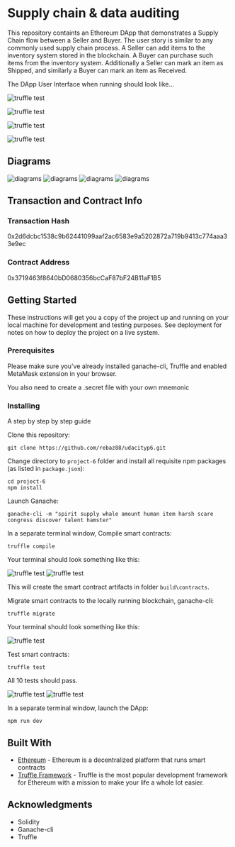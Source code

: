 # Supply chain & data auditing

This repository containts an Ethereum DApp that demonstrates a Supply Chain flow between a Seller and Buyer. The user story is similar to any commonly used supply chain process. A Seller can add items to the inventory system stored in the blockchain. A Buyer can purchase such items from the inventory system. Additionally a Seller can mark an item as Shipped, and similarly a Buyer can mark an item as Received.

The DApp User Interface when running should look like...

![truffle test](images/overview.png)

![truffle test](images/farm_details.png)

![truffle test](images/product_details.png)

![truffle test](images/events.png)


## Diagrams

![diagrams](images/diagram_activity.jpg)
![diagrams](images/diagram_sequence.jpg)
![diagrams](images/diagram_state.jpg)
![diagrams](images/diagram_class.jpg)

## Transaction and Contract Info
### Transaction Hash
0x2d6dcbc1538c9b62441099aaf2ac6583e9a5202872a719b9413c774aaa33e9ec

### Contract Address
0x3719463f8640bD0680356bcCaF87bF24B11aF1B5

## Getting Started

These instructions will get you a copy of the project up and running on your local machine for development and testing purposes. See deployment for notes on how to deploy the project on a live system.

### Prerequisites

Please make sure you've already installed ganache-cli, Truffle and enabled MetaMask extension in your browser.

You also need to create a .secret file with your own mnemonic

### Installing

A step by step by step guide

Clone this repository:

```
git clone https://github.com/rebaz88/udacityp6.git
```

Change directory to ```project-6``` folder and install all requisite npm packages (as listed in ```package.json```):

```
cd project-6
npm install
```

Launch Ganache:

```
ganache-cli -m "spirit supply whale amount human item harsh scare congress discover talent hamster"
```

In a separate terminal window, Compile smart contracts:

```
truffle compile
```

Your terminal should look something like this:

![truffle test](images/truffle_1.png)
![truffle test](images/truffle_2.png)

This will create the smart contract artifacts in folder ```build\contracts```.

Migrate smart contracts to the locally running blockchain, ganache-cli:

```
truffle migrate
```

Your terminal should look something like this:

![truffle test](images/truffle_migrate.png)

Test smart contracts:

```
truffle test
```

All 10 tests should pass.

![truffle test](images/truffle_1.png)
![truffle test](images/truffle_2.png)

In a separate terminal window, launch the DApp:

```
npm run dev
```

## Built With

* [Ethereum](https://www.ethereum.org/) - Ethereum is a decentralized platform that runs smart contracts
* [Truffle Framework](http://truffleframework.com/) - Truffle is the most popular development framework for Ethereum with a mission to make your life a whole lot easier.

## Acknowledgments

* Solidity
* Ganache-cli
* Truffle
